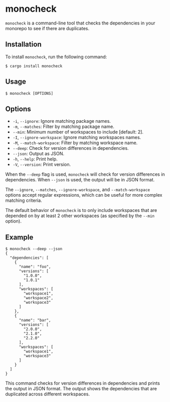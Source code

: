 # monocheck

`monocheck` is a command-line tool that checks the dependencies in your monorepo to see if there are duplicates.

## Installation

To install `monocheck`, run the following command:

```
$ cargo install monocheck
```

## Usage

```
$ monocheck [OPTIONS]
```

## Options

* `-i`, `--ignore`: Ignore matching package names.
* `-m`, `--matches`: Filter by matching package name.
* `--min`: Minimum number of workspaces to include [default: 2].
* `-I`, `--ignore-workspace`: Ignore matching workspaces names.
* `-M`, `--match-workspace`: Filter by matching workspace name.
* `--deep`: Check for version differences in dependencies.
* `--json`: Output as JSON.
* `-h`, `--help`: Print help.
* `-V`, `--version`: Print version.

When the `--deep` flag is used, `monocheck` will check for version differences in dependencies. When `--json` is used, the output will be in JSON format.

The `--ignore`, `--matches`, `--ignore-workspace`, and `--match-workspace` options accept regular expressions, which can be useful for more complex matching criteria.

The default behavior of `monocheck` is to only include workspaces that are depended on by at least 2 other workspaces (as specified by the `--min` option).

## Example

```
$ monocheck --deep --json
{
  "dependencies": [
    {
      "name": "foo",
      "versions": [
        "1.0.0",
        "1.0.1"
      ],
      "workspaces": [
        "workspace1",
        "workspace2",
        "workspace3"
      ]
    },
    {
      "name": "bar",
      "versions": [
        "2.0.0",
        "2.1.0",
        "2.2.0"
      ],
      "workspaces": [
        "workspace1",
        "workspace3"
      ]
    }
  ]
}
```

This command checks for version differences in dependencies and prints the output in JSON format. The output shows the dependencies that are duplicated across different workspaces.
